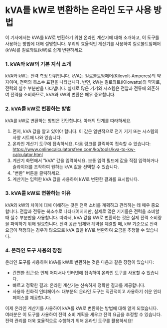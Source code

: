 kVA를 kW로 변환하는 온라인 도구 사용 방법
==========================

이 기사에서는 kVA를 kW로 변환하기 위한 온라인 계산기에 대해 소개하고, 이 도구를 사용하는 방법에 대해 설명합니다. 우리의 효율적인 계산기를 사용하여 킬로볼트암페어(kVA)를 킬로와트(kW)로 쉽게 변환하세요.

### 1. kVA와 kW의 기본 지식 소개

kVA와 kW는 전력 측정 단위입니다. kVA는 킬로볼트암페어(Kilovolt-Amperes)의 약자이며, 전력의 복소수 표현을 나타냅니다. 반면, kW는 킬로와트(Kilowatts)의 약자로, 전력의 실수 부분만을 나타냅니다. 실제로 많은 기기와 시스템은 전압과 전류에 의존하여 전력을 소비하므로, kVA와 kW의 변환은 매우 중요합니다.

### 2. kVA를 kW로 변환하는 방법

kVA를 kW로 변환하는 방법은 간단합니다. 아래의 단계를 따라하세요.

1. 먼저, kVA 값을 알고 있어야 합니다. 이 값은 일반적으로 전기 기기 또는 시스템의 사양 시트에 나와 있습니다.
2. 온라인 계산기 도구에 접속하세요. 다음 링크를 클릭하여 접속할 수 있습니다: <https://www.onlinecalculatorsfree.com/ko/tools/kva-to-kw-calculator.html>
3. 계산기 화면에서 "kVA" 값을 입력하세요. 보통 입력 필드에 값을 직접 입력하거나 슬라이더를 조작하여 원하는 kVA 값을 선택할 수 있습니다.
4. "변환" 버튼을 클릭하세요.
5. 계산기는 입력한 kVA 값을 사용하여 kW로 변환한 결과를 표시합니다.

### 3. kVA를 kW로 변환하는 이유

kVA와 kW의 차이에 대해 이해하는 것은 전력 소비를 계획하고 관리하는 데 매우 중요합니다. 전압과 전류는 복소수로 나타내어지지만, 실제로 많은 기기들은 전력을 소비할 때 실수 부분만을 사용합니다. 따라서, kVA 값을 kW로 변환하는 것은 실제 전력 소비량을 파악하기 위해 필요합니다. 전력 공급 업체와 계약을 체결할 때, kW 기준으로 전력 요금이 책정되는 경우가 많으므로 kVA 값을 kW로 변환하여 요금을 추정할 수 있습니다.

### 4. 온라인 도구 사용의 장점

온라인 도구를 사용하여 kVA를 kW로 변환하는 것은 다음과 같은 장점이 있습니다:

- 간편한 접근성: 언제 어디서나 인터넷에 접속하여 온라인 도구를 사용할 수 있습니다.
- 빠르고 정확한 결과: 온라인 계산기는 신속하게 정확한 결과를 제공합니다.
- 사용자 친화적 인터페이스: 대부분의 온라인 도구는 직관적이고 사용하기 쉬운 인터페이스를 제공합니다.

이제 온라인 계산기를 사용하여 kVA를 kW로 변환하는 방법에 대해 알게 되었습니다. 여러분은 이 도구를 사용하여 전력 소비 계획을 세우고 전력 요금을 추정할 수 있습니다. 전력 관리를 더욱 효율적으로 수행하기 위해 온라인 도구를 활용하세요!